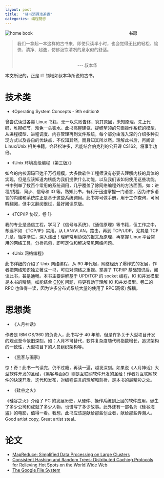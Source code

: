 ```yaml
---
layout: post
title:  "赌书消得泼茶香"
categories: 编程随想
---
```


![home book](http://7xp2eu.com1.z0.glb.clouddn.com/book_home.jpeg)
&nbsp;&nbsp;&nbsp;&nbsp;&nbsp;&nbsp;&nbsp;&nbsp;&nbsp;&nbsp;&nbsp;&nbsp;&nbsp;&nbsp;&nbsp;&nbsp;&nbsp;&nbsp;&nbsp;&nbsp;&nbsp;&nbsp;&nbsp;&nbsp;&nbsp;&nbsp;&nbsp;&nbsp;&nbsp;&nbsp;&nbsp;&nbsp;&nbsp;&nbsp;&nbsp;&nbsp;&nbsp;&nbsp;&nbsp;&nbsp;&nbsp;&nbsp;&nbsp;&nbsp;&nbsp;&nbsp;&nbsp;&nbsp;&nbsp;&nbsp;&nbsp;&nbsp;&nbsp;&nbsp;&nbsp;&nbsp;&nbsp;&nbsp;&nbsp;&nbsp;&nbsp;&nbsp;&nbsp;&nbsp;&nbsp;&nbsp;&nbsp;&nbsp;&nbsp;&nbsp;&nbsp;&nbsp;&nbsp;&nbsp;&nbsp;&nbsp;&nbsp;&nbsp; 书房


> 我们一拿起一本这样的古书来，即使只读半小时，也会觉得无比的轻松、愉快、清净、超逸，仿佛汲饮清冽的泉水似的舒适。
> 
>&nbsp;&nbsp;&nbsp;&nbsp;&nbsp;&nbsp;&nbsp;&nbsp;&nbsp;&nbsp;&nbsp;&nbsp;&nbsp;&nbsp;&nbsp;&nbsp;&nbsp;&nbsp;&nbsp;&nbsp;&nbsp;&nbsp;&nbsp;&nbsp;&nbsp;&nbsp;&nbsp;&nbsp;&nbsp;&nbsp;&nbsp;&nbsp;&nbsp;&nbsp;&nbsp;&nbsp;&nbsp;&nbsp;&nbsp;&nbsp;&nbsp;&nbsp;&nbsp;&nbsp;&nbsp;&nbsp;&nbsp;&nbsp; &nbsp;&nbsp;&nbsp;&nbsp;&nbsp;&nbsp;&nbsp;&nbsp;&nbsp;&nbsp;&nbsp;&nbsp;&nbsp;&nbsp;&nbsp;&nbsp;&nbsp;&nbsp;&nbsp;&nbsp;&nbsp;&nbsp;&nbsp;&nbsp; &nbsp;&nbsp;&nbsp;&nbsp;&nbsp;&nbsp;&nbsp;&nbsp;&nbsp;&nbsp;&nbsp;&nbsp;&nbsp;&nbsp;&nbsp;&nbsp;&nbsp;&nbsp;&nbsp;&nbsp;&nbsp;&nbsp;&nbsp;&nbsp; &nbsp;&nbsp;&nbsp;&nbsp;&nbsp;&nbsp;&nbsp;&nbsp;&nbsp;&nbsp;&nbsp;&nbsp;&nbsp;&nbsp;&nbsp;&nbsp;&nbsp;&nbsp;&nbsp;&nbsp;&nbsp;&nbsp;&nbsp;&nbsp; &nbsp;&nbsp;&nbsp;&nbsp;&nbsp;&nbsp;&nbsp;&nbsp;&nbsp;&nbsp;&nbsp;&nbsp;&nbsp;&nbsp;&nbsp;&nbsp;&nbsp;&nbsp;&nbsp;&nbsp;&nbsp;&nbsp;&nbsp;&nbsp;  --- 叔本华

本文所记的，正是 IT 领域如叔本华所说的古书。

# 技术类

- 《Operating System Concepts - 9th edition》

曾尝试读过各类 Linux 书籍，无一以失败告终，究其原因，未知原理，先上代码，堆砌细节，难免一头雾水。此书高屋建瓴，提纲挈领的勾画操作系统的模型，从进程模型、进程调度、内存管理再到文件系统，每个部分由浅入深的介绍多种实现方式以及各自的优缺点，不仅知其然，而且知其所以然。理解此书后，再阅读 Linux/Unix 相关书籍，会轻松许多，若能结合伯克利的公开课 CS162，将事半功倍。


- 《Unix 环境高级编程（第三版）》

如今的内核源码已达千万行规模，大多数软件工程师没有必要去理解内核的具体的实现，但是应该知道内核能为我们提供什么功能，以及我们该如何使用这些功能。书中列举了数百个常用的系统调用，几乎覆盖了除网络编程外的方法面面，如：进程/线程、同步、信号和 IO 等。熟知此书，有利于迅速掌握一门语言，因为许多语言的内建和系统库正是基于这些系统调用。此书亦可做手册，用于工作查询，可闲暇翻阅，但中文翻阅很烂，最好阅读原版。

- 《TCP/IP 协议，卷 1》

我的专业是通信工程，学习了《信号与系统》、《通信原理》等书籍，但工作之中，却远不如 《TCP/IP》实用。从 LAN/VLAN，路由，再到 TCP/UDP，尤其是 TCP 几章，循序渐进，深入浅出！理解常用协议的报文及原理，再掌握 Linux 平台常用的网络工具，分析抓包，即可定位和解决常见网络问题。

- 《Unix 网络编程》

此书详细的介绍了 Unix 网络编程，从 90 年代起，网络经历了爆炸式的发展，作者把网络知识独立著成一书，可见对网络之重视。掌握了 TCP/IP 基础知识后，阅读此书，甚是通畅。本书主要讲解基于 UPD/TCP 的 socket 编程，IO 和并发模型是本书的精髓，如能结合 [C10K](http://www.kegel.com/c10k.html) 问题，将更有助于理解 IO 和并发模型。卷二的 RPC 也值得一读，因为许多分布式系统大量的使用了 RPC(高级) 解耦。

# 思想类

- 《人月神话》

作者是 IBM OS/360 的负责人，此书写于 40 年前，但是许多关于大型项目开发的观点至今依旧深刻。如：人月不可替代，软件复杂度随代码指数增长，追求架构的一致性，大型项目下的人员组织架构等。
 
- 《黑客与画家》

惊！奇！此书一气读完，仍不过瘾，再读一遍，越发深刻。如果说《人月神话》大型软件开发的圣经，《黑客与画家》则是互联网软件开发的圣经！作者对互联网软件的快速开发、迭代和发布，对编程语言的理解和剖析，是本书的最精彩之处。

- 《硅谷之火》

《硅谷之火》介绍了 PC 的发展历史，从硬件、操作系统到上层的软件应用，诞生了多少公司和成就了多少人物，也谱写了多少故事。此外还有一部名为《硅谷海盗》的电影，值得一看。我想，此书应该是献给那些创业者，献给那些弄潮人。Good artist copy, Great artist steal。 

# 论文

- [MapReduce: Simplified Data Processing on Large Clusters](https://static.googleusercontent.com/media/research.google.com/en//archive/mapreduce-osdi04.pdf)
- [Consistent Hashing and Random Trees: Distributed Caching Protocols for Relieving Hot Spots on the World Wide Web](https://www.akamai.com/es/es/multimedia/documents/technical-publication/consistent-hashing-and-random-trees-distributed-caching-protocols-for-relieving-hot-spots-on-the-world-wide-web-technical-publication.pdf)
- [The Google File System](https://static.googleusercontent.com/media/research.google.com/en//archive/gfs-sosp2003.pdf)